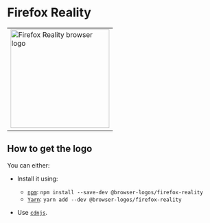 Firefox Reality
===============

<!-- markdownlint-disable line-length no-inline-html -->
<table>
    <tr height=240>
        <td>
            <a href="https://github.com/alrra/browser-logos/tree/bea341048e7b1ef84b7c4f63621ef0fc0d0444bb/src/firefox-reality">
                <img width=230 src="https://raw.githubusercontent.com/alrra/browser-logos/bea341048e7b1ef84b7c4f63621ef0fc0d0444bb/src/firefox-reality/firefox-reality.svg?sanitize=true" alt="Firefox Reality browser logo">
            </a>
        </td>
    </tr>
</table>
<!-- markdownlint-enable line-length no-inline-html -->

How to get the logo
-------------------

You can either:

* Install it using:

  * [`npm`][npm]: `npm install --save-dev @browser-logos/firefox-reality`
  * [`Yarn`][yarn]: `yarn add --dev @browser-logos/firefox-reality`

* Use [`cdnjs`][cdnjs].

<!-- Link labels: -->

[cdnjs]: https://cdnjs.com/libraries/browser-logos
[npm]: https://www.npmjs.com/
[yarn]: https://yarnpkg.com/
